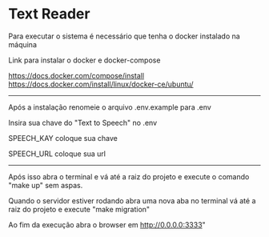 # Text Reader

Para executar o sistema é necessário que tenha o docker instalado na máquina

Link para instalar o docker e docker-compose

https://docs.docker.com/compose/install
https://docs.docker.com/install/linux/docker-ce/ubuntu/

----------------------------------------------------

Após a instalação renomeie o arquivo .env.example para .env

Insira sua chave do "Text to Speech" no .env

SPEECH_KAY coloque sua chave

SPEECH_URL coloque sua url

----------------------------------------------------

Após isso abra o terminal e vá até a raiz do projeto e execute o comando "make up" sem aspas.

Quando o servidor estiver rodando abra uma nova aba no terminal
vá até a raiz do projeto e execute "make migration" 

Ao fim da execução abra o browser em http://0.0.0.0:3333"

